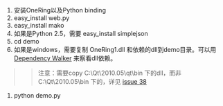   1. 安装OneRing以及Python binding
  1. easy\_install web.py
  1. easy\_install mako
  1. 如果是Python 2.5，需要 easy\_install simplejson
  1. cd demo
  1. 如果是windows，需要复制 OneRing1.dll 和依赖的dll到demo目录。可以用 [Dependency Walker](http://www.dependencywalker.com/) 来察看dll依赖。
> > 注意：需要copy C:\Qt\2010.05\qt\bin 下的dll，而非 C:\Qt\2010.05\bin 下的，详见 [issue 38](https://code.google.com/p/onering-desktop/issues/detail?id=38)
  1. python demo.py